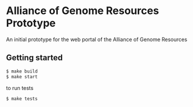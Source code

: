 # Alliance of Genome Resources Prototype
An initial prototype for the web portal of the Alliance of Genome Resources

## Getting started
```bash
$ make build
$ make start
```

to run tests

```bash
$ make tests
```

